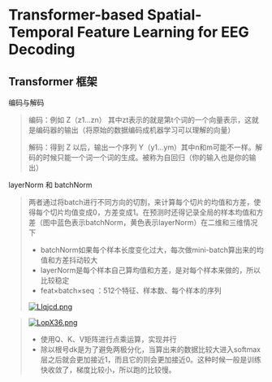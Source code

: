 # Transformer-based Spatial-Temporal Feature Learning for EEG Decoding



## Transformer 框架

编码与解码

> 编码：例如 Z（z1...zn） 其中zt表示的就是第t个词的一个向量表示，这就是编码器的输出（将原始的数据编码成机器学习可以理解的向量）
>
> 解码：得到 Z 以后，输出一个序列 Y（y1...ym）其中n和m可能不一样。解码的时候只能一个词一个词的生成。被称为自回归（你的输入也是你的输出）



layerNorm 和 batchNorm

> 两者通过将batch进行不同方向的切割，来计算每个切片的均值和方差，使得每个切片均值变成0，方差变成1。在预测时还得记录全局的样本均值和方差（图中蓝色表示batchNorm，黄色表示layerNorm）在二维和三维情况下
>
> * batchNorm如果每个样本长度变化过大，每次做mini-batch算出来的均值和方差抖动较大
> * layerNorm是每个样本自己算均值和方差，是对每个样本来做的，所以比较稳定
> * feat×batch×seq ：512个特征、样本数、每个样本的序列
>
> [![LIqjcd.png](https://s1.ax1x.com/2022/04/25/LIqjcd.png)](https://imgtu.com/i/LIqjcd)



> [![LopX36.png](https://s1.ax1x.com/2022/04/25/LopX36.png)](https://imgtu.com/i/LopX36)
>
> * 使用Q、K、V矩阵进行点乘运算，实现并行
> * 除以根号dk是为了避免两极分化，当算出来的数据比较大进入softmax层之后就会更加接近1，而且它的则会更加接近0。这种时候一般是训练快收敛了，梯度比较小，所以跑的比较慢。

